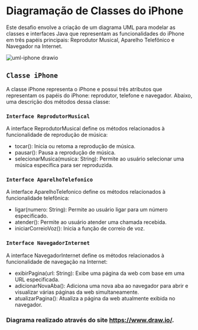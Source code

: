 # Diagramação de Classes do iPhone
Este desafio envolve a criação de um diagrama UML para modelar as classes e interfaces Java que representam as funcionalidades do iPhone em três papéis principais: Reprodutor Musical, Aparelho Telefônico e Navegador na Internet.

![uml-iphone drawio](https://github.com/reissjoao/desafio-diagrama-classes-iphone/assets/106037010/2aeb30f8-55a0-4439-88d3-b44cc22b7f05)

## ``Classe iPhone``

A classe iPhone representa o iPhone e possui três atributos que representam os papéis do iPhone: reprodutor, telefone e navegador. Abaixo, uma descrição dos métodos dessa classe:

### ``Interface ReprodutorMusical``

A interface ReprodutorMusical define os métodos relacionados à funcionalidade de reprodução de música:

- tocar(): Inicia ou retoma a reprodução de música.
- pausar(): Pausa a reprodução de música.
- selecionarMusica(musica: String): Permite ao usuário selecionar uma música específica para ser reproduzida.

### ``Interface AparelhoTelefonico``

A interface AparelhoTelefonico define os métodos relacionados à funcionalidade telefônica:

- ligar(numero: String): Permite ao usuário ligar para um número especificado.
- atender(): Permite ao usuário atender uma chamada recebida.
- iniciarCorreioVoz(): Inicia a função de correio de voz.

### ``Interface NavegadorInternet``

A interface NavegadorInternet define os métodos relacionados à funcionalidade de navegação na Internet:

- exibirPagina(url: String): Exibe uma página da web com base em uma URL especificada.
- adicionarNovaAba(): Adiciona uma nova aba ao navegador para abrir e visualizar várias páginas da web simultaneamente.
- atualizarPagina(): Atualiza a página da web atualmente exibida no navegador.

### Diagrama realizado através do site https://www.draw.io/.

